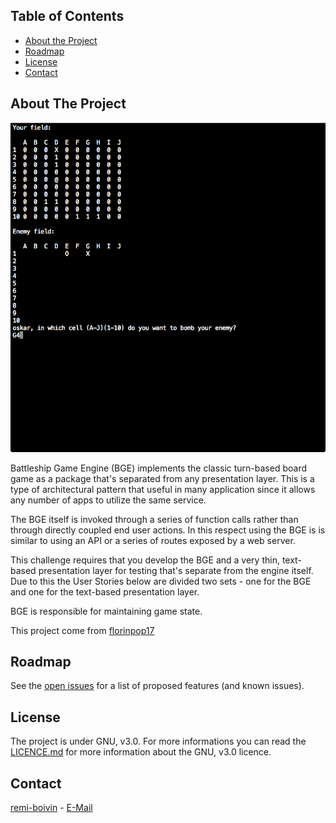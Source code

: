## Table of Contents

* [About the Project](#about-the-project)
* [Roadmap](#roadmap)
* [License](#license)
* [Contact](#contact)


## About The Project

![Battleship](assets/battleship.png "battleship text-mode poster")

Battleship Game Engine (BGE) implements the classic turn-based board game as a package that's separated from any presentation layer. This is a type of architectural pattern that useful in many application since it allows any number of apps to utilize the same service.

The BGE itself is invoked through a series of function calls rather than through directly coupled end user actions. In this respect using the BGE is is similar to using an API or a series of routes exposed by a web server.

This challenge requires that you develop the BGE and a very thin, text-based presentation layer for testing that's separate from the engine itself. Due to this the User Stories below are divided two sets - one for the BGE and one for the text-based presentation layer.

BGE is responsible for maintaining game state.

This project come from [florinpop17](https://github.com/florinpop17/app-ideas/blob/master/Projects/3-Advanced/Battleship-Game-Engine.md)

## Roadmap

See the [open issues](https://github.com/remi-boivin/Battleship-Game-Engine/issues) for a list of proposed features (and known issues).

## License

The project is under GNU, v3.0. For more informations you can read the  [LICENCE.md](https://github.com/remi-boivin/Battleship-Game-Engine/blob/master/LICENSE) for more information about the GNU, v3.0 licence.


## Contact

[remi-boivin](https://github.com/remi-boivin) - [E-Mail](mailto:remi.boivin@epitech.eu)
